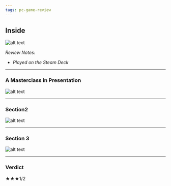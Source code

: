 ```yaml
---
tags: pc-game-review
---
```


## Inside

![alt text](/images/IB_titlecard.jpg)

_Review Notes:_
* _Played on the Steam Deck_

---

### A Masterclass in Presentation



![alt text](/images/jpg) 

---

### Section2



![alt text](/images/.jpg)

---

### Section 3



![alt text](/images/.jpg)

---
### Verdict

★★★1/2

